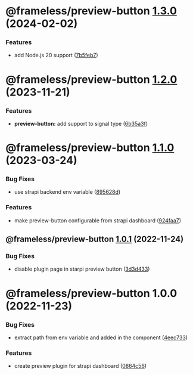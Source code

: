 # @frameless/preview-button [1.3.0](https://github.com/frameless/strapi/compare/@frameless/preview-button@1.2.0...@frameless/preview-button@1.3.0) (2024-02-02)


### Features

* add Node.js 20 support ([7b5feb7](https://github.com/frameless/strapi/commit/7b5feb7f204e52566430e25ceb282a2a0d0fa86f))

# @frameless/preview-button [1.2.0](https://github.com/frameless/strapi/compare/@frameless/preview-button@1.1.0...@frameless/preview-button@1.2.0) (2023-11-21)


### Features

* **preview-button:** add support to signal type ([6b35a3f](https://github.com/frameless/strapi/commit/6b35a3f37261b0e761675173e3d40e1e304038bf))

# @frameless/preview-button [1.1.0](https://github.com/frameless/strapi/compare/@frameless/preview-button@1.0.1...@frameless/preview-button@1.1.0) (2023-03-24)


### Bug Fixes

* use strapi backend env variable ([895628d](https://github.com/frameless/strapi/commit/895628d25403a09a3dc80921c7a0364e9d33dd75))


### Features

* make preview-button configurable from strapi dashboard ([924faa7](https://github.com/frameless/strapi/commit/924faa7a1576af955d58214f495202e721aadad2))

## @frameless/preview-button [1.0.1](https://github.com/frameless/strapi/compare/@frameless/preview-button@1.0.0...@frameless/preview-button@1.0.1) (2022-11-24)


### Bug Fixes

* disable plugin page in starpi preview button ([3d3d433](https://github.com/frameless/strapi/commit/3d3d43360d1d956e395639557452c20241ef8279))

# @frameless/preview-button 1.0.0 (2022-11-23)


### Bug Fixes

* extract path from env variable and added in the component ([4eec733](https://github.com/frameless/strapi/commit/4eec733bf35eb6c32b3a04693435bd4f70550b68))


### Features

* create preview plugin for strapi dashboard ([0864c56](https://github.com/frameless/strapi/commit/0864c56a2142fa568e5c43f9db3963f75c65b823))
